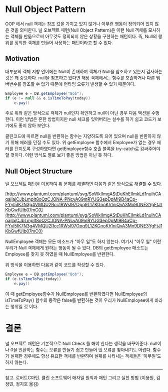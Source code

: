 # Null Object Pattern

OOP 에서 null 객체는 참조 값을 가지고 있지 않거나 아무런 행동이 정의되어 있지 않은 것을 의미한다. 널 오브젝트 패턴(Null Object Pattern)은 이런 Null 객체를 모사하는 객체를 만듦으로써 아무것도 정의되지 않은 상황을 구현하는 패턴이다. 즉, Null의 행위를 정의한 객체를 만들어 사용하는 패턴이라고 할 수 있다.

## Motivation

대부분의 객체 지향 언어에는 Null이 존재하며 객체가 Null을 참조하고 있는지 검사하는 것은 꽤 중요하다. null을 참조하고 있다면 해당 객체에서는 함수를 호출하거나 다른 맴버변수를 참조할 수 없기 때문에 런타임 오류가 발생할 수 있기 때문이다.

```csharp
Employee e = DB.getEmployee("Bob");
if (e != null && e.isTimeToPay(today))
	e.pay()
```

주로 위와 같은 방식으로 객체가 null인지 확인하고 null이 아닌 경우 다음 액션을 수행한다. 이런 방법은 흔한 방법이지만 null 체크를 잊어버리는 실수를 하기 쉽고 코드가 보기에도 좋지 않아 보인다.

클린코드에 따르면 null을 반환하는 함수는 지양하도록 되어 있으며 null을 반환하지 않기 위해 에러를 던질 수도 있다. 위 getEmployee 함수에서 Employee가 없는 경우 에러를 던지도록 구성하였다면 getEmployee함수 호출 블록을 try-catch로 감싸주어야 할 것이다. 이런 방식도 별로 보기 좋은 방법은 아닌 듯 하다.

## Null Object Structure

널 오브젝트 패턴을 이용하여 위 문제를 해결하면 다음과 같은 방식으로 해결할 수 있다.

[http://www.plantuml.com/plantuml/svg/SoWkIImgAStDuKhEIImkLd1nuihCAqajIajCJbLmpIt8oQzCJONA-PNcvA09mRYUG3epDpMl9B4aCp-FYyl5IK7N3g4VMQU2Rcc1RWsI97Opq9L1ZKGnoKh1niQvA3Mn9DNE3YgFtJ1KbGwfUIb07mC0](http://www.plantuml.com/plantuml/svg/SoWkIImgAStDuKhEIImkLd1nuihCAqajIajCJbLmpIt8oQzCJONA-PNcvA09mRYUG3epDpMl9B4aCp-FYyl5IK7N3g4VMQU2Rcc1RWsI97Opq9L1ZKGnoKh1niQvA3Mn9DNE3YgFtJ1KbGwfUIb07mC0)

NullEmployee 객체는 모든 메소드가 "아무 일"도 하지 않는다. 여기서 "아무 일" 이란 우리가 Null 객체에게 원하는 행동이 될 수 있다. DB의 getEmployee 매소드는 Employee를 찾지 못 하였을 때 NullEmployee를 반환한다.

위 방식을 이용하면 다음과 같이 코드를 작성할 수 있다.

```csharp
Employee e = DB.getEmployee("Bob");
if (e.isTimeToPay(today))
	e.pay()
```

이 때 getEmployee함수가 NullEmployee를 반환하였다면 NullEmployee의 isTimeToPay() 함수의 동작은 false를 반환하는 것이 우리가 NullEmployee에게 바라는 행위일 것 이다.

# 결론

널 오브젝트 패턴은 기본적으로 Null Check 를 해야 한다는 생각을 바꾸어준다. null이나 0을 반환하는 함수는 오류를 만들기 쉽고 만들어 낸 오류를 찾아내기도 어렵다. 함수가 실패한 경우에도 항상 유요한 객체를 반환하며 실패를 나타내는 객체들은 '아무일'도 하지 않는다.

---

참고. 로버트C마틴. 클린 소프트웨어 애자일 원칙과 패턴 그리고 실천 방법 (이용원, 김정민, 정지호 옮김)
